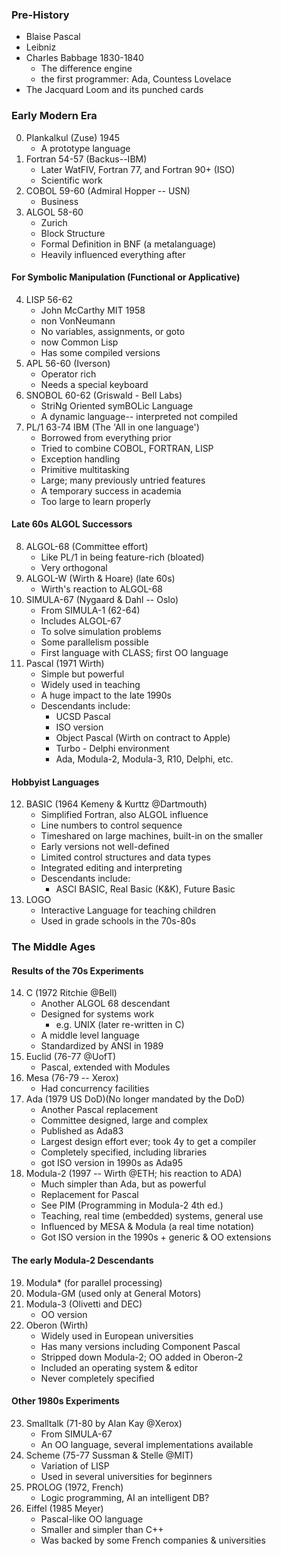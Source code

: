 ### Pre-History
- Blaise Pascal
- Leibniz
- Charles Babbage 1830-1840
	- The difference engine
	- the first programmer: Ada, Countess Lovelace
- The Jacquard Loom and its punched cards
### Early Modern Era
0. Plankalkul (Zuse) 1945
	- A prototype language
1. Fortran 54-57 (Backus--IBM)
	- Later WatFIV, Fortran 77, and Fortran 90+ (ISO)
	- Scientific work
2. COBOL 59-60 (Admiral Hopper -- USN)
	- Business
3. ALGOL 58-60
	- Zurich
	- Block Structure
	- Formal Definition in BNF (a metalanguage)
	- Heavily influenced everything after
#### For Symbolic Manipulation (Functional or Applicative)
4. LISP 56-62
	- John McCarthy MIT 1958
	- non VonNeumann
	- No variables, assignments, or goto
	- now Common Lisp
	- Has some compiled versions
5. APL 56-60 (Iverson)
	- Operator rich
	- Needs a special keyboard
6. SNOBOL 60-62 (Griswald - Bell Labs)
	- StriNg Oriented symBOLic Language
	- A dynamic language-- interpreted not compiled
7. PL/1 63-74 IBM (The 'All in one language')
	- Borrowed from everything prior
	- Tried to combine COBOL, FORTRAN, LISP
	- Exception handling
	- Primitive multitasking
	- Large; many previously untried features
	- A temporary success in academia
	- Too large to learn properly
#### Late 60s ALGOL Successors
8. ALGOL-68 (Committee effort)
	- Like PL/1 in being feature-rich (bloated)
	- Very orthogonal
9. ALGOL-W (Wirth & Hoare) (late 60s)
	- Wirth's reaction to ALGOL-68
10. SIMULA-67 (Nygaard & Dahl -- Oslo)
	- From SIMULA-1 (62-64)
	- Includes ALGOL-67
	- To solve simulation problems
	- Some parallelism possible
	- First language with CLASS; first OO language
11. Pascal (1971 Wirth)
	- Simple but powerful
	- Widely used in teaching
	- A huge impact to the late 1990s
	- Descendants include:
		- UCSD Pascal
		- ISO version
		- Object Pascal (Wirth on contract to Apple)
		- Turbo - Delphi environment
		- Ada, Modula-2, Modula-3, R10, Delphi, etc.
#### Hobbyist Languages
12. BASIC (1964 Kemeny & Kurttz @Dartmouth)
	- Simplified Fortran, also ALGOL influence
	- Line numbers to control sequence
	- Timeshared on large machines, built-in on the smaller
	- Early versions not well-defined
	- Limited control structures and data types
	- Integrated editing and interpreting
	- Descendants include:
		- ASCI BASIC, Real Basic (K&K), Future Basic
13. LOGO
	- Interactive Language for teaching children
	- Used in grade schools in the 70s-80s
### The Middle Ages
#### Results of the 70s Experiments
14. C (1972 Ritchie @Bell)
	- Another ALGOL 68 descendant
	- Designed for systems work
		- e.g. UNIX (later re-written in C)
	- A middle level language
	- Standardized by ANSI in 1989
15. Euclid (76-77 @UofT)
	- Pascal, extended with Modules
16. Mesa (76-79 -- Xerox)
	- Had concurrency facilities
17. Ada (1979 US DoD)(No longer mandated by the DoD)
	- Another Pascal replacement
	- Committee designed, large and complex
	- Published as Ada83
	- Largest design effort ever; took 4y to get a compiler
	- Completely specified, including libraries
	- got ISO version in 1990s as Ada95
18. Modula-2 (1997 -- Wirth @ETH; his reaction to ADA)
	- Much simpler than Ada, but as powerful
	- Replacement for Pascal
	- See PIM (Programming in Modula-2 4th ed.)
	- Teaching, real time (embedded) systems, general use
	- Influenced by MESA & Modula (a real time notation)
	- Got ISO version in the 1990s + generic & OO extensions
#### The early Modula-2 Descendants
19. Modula* (for parallel processing)
20. Modula-GM (used only at General Motors)
21. Modula-3 (Olivetti and DEC)
	- OO version
22. Oberon (Wirth)
	- Widely used in European universities
	- Has many versions including Component Pascal
	- Stripped down Modula-2; OO added in Oberon-2
	- Included an operating system & editor
	- Never completely specified
#### Other 1980s Experiments
23. Smalltalk (71-80 by Alan Kay @Xerox)
	- From SIMULA-67
	- An OO language, several implementations available
24. Scheme (75-77 Sussman & Stelle @MIT)
	- Variation of LISP
	- Used in several universities for beginners
25. PROLOG (1972, French)
	- Logic programming, AI an intelligent DB?
26. Eiffel (1985 Meyer)
	- Pascal-like OO language
	- Smaller and simpler than C++
	- Was backed by some French companies & universities

